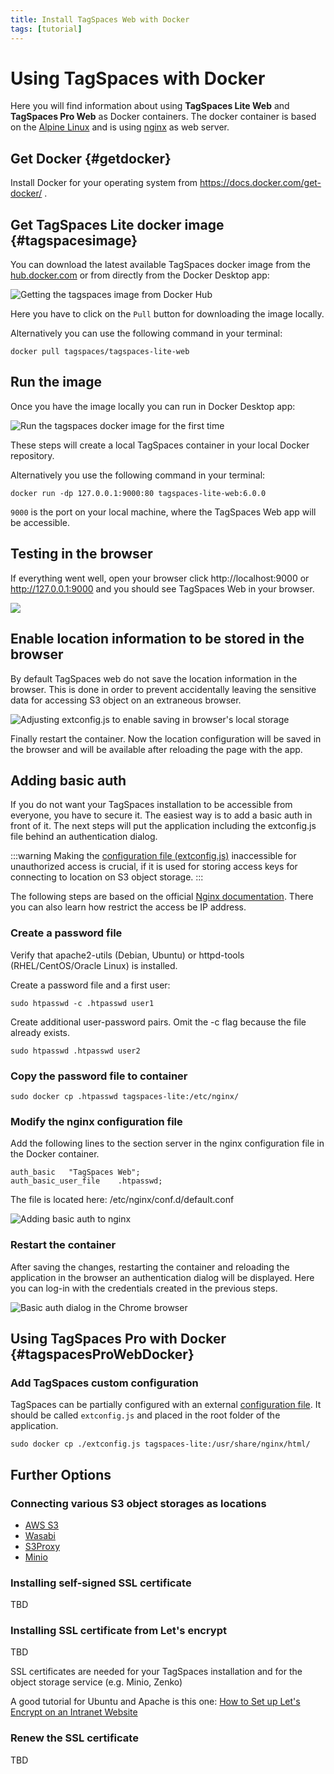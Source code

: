 ```yaml
---
title: Install TagSpaces Web with Docker
tags: [tutorial]
---
```


# Using TagSpaces with Docker

Here you will find information about using **TagSpaces Lite Web** and **TagSpaces Pro Web** as Docker containers. The docker container is based on the [Alpine Linux](https://www.alpinelinux.org/) and is using [nginx](https://nginx.org/en/docs/) as web server.

## Get Docker {#getdocker}

Install Docker for your operating system from https://docs.docker.com/get-docker/ .

## Get TagSpaces Lite docker image {#tagspacesimage}

You can download the latest available TagSpaces docker image from the [hub.docker.com](https://hub.docker.com/r/tagspaces/tagspaces-lite-web) or from directly from the Docker Desktop app:

![Getting the tagspaces image from Docker Hub](tagspaces-web-docker/getting-tagspaces-image.png)

Here you have to click on the `Pull` button for downloading the image locally.

Alternatively you can use the following command in your terminal:

```
docker pull tagspaces/tagspaces-lite-web
```

## Run the image

Once you have the image locally you can run in Docker Desktop app:

![Run the tagspaces docker image for the first time](tagspaces-web-docker/running-tagspaces-image.png)

These steps will create a local TagSpaces container in your local Docker repository.

Alternatively you use the following command in your terminal:

```
docker run -dp 127.0.0.1:9000:80 tagspaces-lite-web:6.0.0
```

`9000` is the port on your local machine, where the TagSpaces Web app will be accessible.

## Testing in the browser

If everything went well, open your browser click http://localhost:9000 or http://127.0.0.1:9000 and you should see TagSpaces Web in your browser.

![](tagspaces-web-docker/tagspaces-web-first-start.png)

## Enable location information to be stored in the browser

By default TagSpaces web do not save the location information in the browser. This is done in order to prevent accidentally leaving the sensitive data for accessing S3 object on an extraneous browser.

![Adjusting extconfig.js to enable saving in browser's local storage](tagspaces-web-docker/adjust-extconfigjs.png)

Finally restart the container. Now the location configuration will be saved in the browser and will be available after reloading the page with the app.

## Adding basic auth

If you do not want your TagSpaces installation to be accessible from everyone, you have to secure it. The easiest way is to add a basic auth in front of it. The next steps will put the application including the extconfig.js file behind an authentication dialog.

:::warning
Making the [configuration file (extconfig.js)](/dev/external-config) inaccessible for unauthorized access is crucial, if it is used for storing access keys for connecting to location on S3 object storage.
:::

The following steps are based on the official [Nginx documentation](https://docs.nginx.com/nginx/admin-guide/security-controls/configuring-http-basic-authentication/). There you can also learn how restrict the access be IP address.

### Create a password file

Verify that apache2-utils (Debian, Ubuntu) or httpd-tools (RHEL/CentOS/Oracle Linux) is installed.

Create a password file and a first user:

```
sudo htpasswd -c .htpasswd user1
```

Create additional user-password pairs. Omit the -c flag because the file already exists.

```
sudo htpasswd .htpasswd user2
```

### Copy the password file to container

```
sudo docker cp .htpasswd tagspaces-lite:/etc/nginx/
```

### Modify the nginx configuration file

Add the following lines to the section server in the nginx configuration file in the Docker container.

```
auth_basic   "TagSpaces Web";
auth_basic_user_file    .htpasswd;
```

The file is located here: /etc/nginx/conf.d/default.conf

![Adding basic auth to nginx](tagspaces-web-docker/adding-auth-nginx.png)

### Restart the container

After saving the changes, restarting the container and reloading the application in the browser an authentication dialog will be displayed. Here you can log-in with the credentials created in the previous steps.

![Basic auth dialog in the Chrome browser](tagspaces-web-docker//basic-auth-browser.png)

## Using TagSpaces Pro with Docker {#tagspacesProWebDocker}

### Add TagSpaces custom configuration

TagSpaces can be partially configured with an external [configuration file](/dev/external-config). It should be called `extconfig.js` and placed in the root folder of the application.

```
sudo docker cp ./extconfig.js tagspaces-lite:/usr/share/nginx/html/
```

## Further Options

### Connecting various S3 object storages as locations

- [AWS S3](/tutorials/s3-bucket-locations)
- [Wasabi](/tutorials/tagspaces-web-wasabi)
- [S3Proxy](/tutorials/folders-as-objectstorage-with-s3proxy)
- [Minio](/tutorials/setup-minio-bucket-nas)

### Installing self-signed SSL certificate

TBD

### Installing SSL certificate from Let's encrypt

TBD

SSL certificates are needed for your TagSpaces installation and for the object storage service (e.g. Minio, Zenko)

A good tutorial for Ubuntu and Apache is this one: [How to Set up Let's Encrypt on an Intranet Website](https://davidaugustat.com/web/set-up-lets-encrypt-on-intranet-website)

### Renew the SSL certificate

TBD

<!--
## Alternatively: Build Your Own Image

### Download TagSpaces Lite Web

For getting the free web version of TagSpaces, go to the download [page](https://www.tagspaces.org/downloads/) and click on the `package.zip`.

### Download TagSpaces Pro Web

For the PRO web version, open the purchase confirmation email and download the web version from there.

### Build the image

Download the TagSpaces' `Dockerfile` from [GitHub](https://raw.githubusercontent.com/tagspaces/tagspaces/develop/docker/Dockerfile).

Place the download ZIP of TagSpaces Lite or Pro in the same folder where your TagSpaces' `Dockerfile` is located, rename it to `tagspaces-web.zip` and run:

```
docker build -t tagspaces-lite-web:5.4.4 .
```

The name `tagspaces-lite-web` after the -t switch can be changed to anything else, for example, if you are building a docker container for the PRO version you can choose `tagspaces-pro-web`. The version number at the end should correspond the version of TagSpaces in the ZIP file. It is optional but helps if you have many TagSpaces containers.
-->
